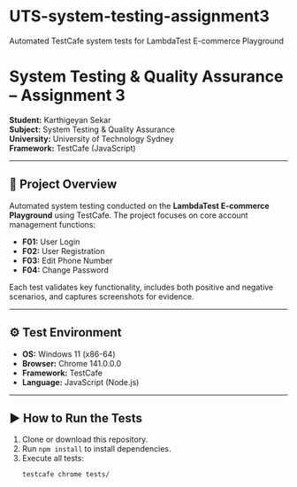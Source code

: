# UTS-system-testing-assignment3
Automated TestCafe system tests for LambdaTest E-commerce Playground
# System Testing & Quality Assurance – Assignment 3

**Student:** Karthigeyan Sekar  
**Subject:** System Testing & Quality Assurance  
**University:** University of Technology Sydney  
**Framework:** TestCafe (JavaScript)

---

## 📘 Project Overview
Automated system testing conducted on the **LambdaTest E-commerce Playground** using TestCafe.
The project focuses on core account management functions:
- **F01:** User Login  
- **F02:** User Registration  
- **F03:** Edit Phone Number  
- **F04:** Change Password  

Each test validates key functionality, includes both positive and negative scenarios, and captures screenshots for evidence.

---

## ⚙️ Test Environment
- **OS:** Windows 11 (x86-64)  
- **Browser:** Chrome 141.0.0.0  
- **Framework:** TestCafe  
- **Language:** JavaScript (Node.js)

---

## ▶️ How to Run the Tests
1. Clone or download this repository.
2. Run `npm install` to install dependencies.
3. Execute all tests:
   ```bash
   testcafe chrome tests/
